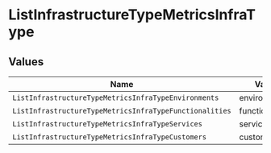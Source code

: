 # ListInfrastructureTypeMetricsInfraType


## Values

| Name                                                    | Value                                                   |
| ------------------------------------------------------- | ------------------------------------------------------- |
| `ListInfrastructureTypeMetricsInfraTypeEnvironments`    | environments                                            |
| `ListInfrastructureTypeMetricsInfraTypeFunctionalities` | functionalities                                         |
| `ListInfrastructureTypeMetricsInfraTypeServices`        | services                                                |
| `ListInfrastructureTypeMetricsInfraTypeCustomers`       | customers                                               |